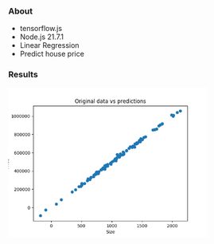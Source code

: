 ### About

* tensorflow.js
* Node.js 21.7.1
* Linear Regression
* Predict house price

### Results

<img src="plot.png" width="400">